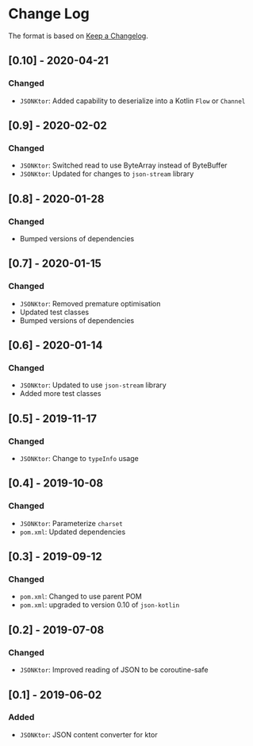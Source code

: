 # Change Log

The format is based on [Keep a Changelog](http://keepachangelog.com/).

## [0.10] - 2020-04-21
### Changed
- `JSONKtor`: Added capability to deserialize into a Kotlin `Flow` or `Channel`

## [0.9] - 2020-02-02
### Changed
- `JSONKtor`: Switched read to use ByteArray instead of ByteBuffer
- `JSONKtor`: Updated for changes to `json-stream` library

## [0.8] - 2020-01-28
### Changed
- Bumped versions of dependencies

## [0.7] - 2020-01-15
### Changed
- `JSONKtor`: Removed premature optimisation
- Updated test classes
- Bumped versions of dependencies

## [0.6] - 2020-01-14
### Changed
- `JSONKtor`: Updated to use `json-stream` library
- Added more test classes

## [0.5] - 2019-11-17
### Changed
- `JSONKtor`: Change to `typeInfo` usage

## [0.4] - 2019-10-08
### Changed
- `JSONKtor`: Parameterize `charset`
- `pom.xml`: Updated dependencies

## [0.3] - 2019-09-12
### Changed
- `pom.xml`: Changed to use parent POM
- `pom.xml`: upgraded to version 0.10 of `json-kotlin`

## [0.2] - 2019-07-08
### Changed
- `JSONKtor`: Improved reading of JSON to be coroutine-safe

## [0.1] - 2019-06-02
### Added
- `JSONKtor`: JSON content converter for ktor
